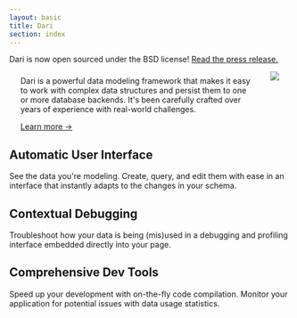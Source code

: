 ```yaml
---
layout: basic
title: Dari
section: index
---
```


<div class="row">
    <div class="span12 blurb">
        <p class="alert">
        Dari is now open sourced under the BSD license!
        <a href="http://www.perfectsensedigital.com/about-us/news">Read the press release.</a>
        </p>
    </div>
</div>

<div class="hero-unit" style="margin-left: 20px;">
    <img src="img/darilogo.png" style="float: right; margin: 0px 20px 50px 30px;">
    <p style="padding-top: 8px;">
    Dari is a powerful data modeling framework that makes it easy
    to work with complex data structures and persist them to one or
    more database backends. It's been carefully crafted over years of
    experience with real-world challenges.
    </p>
    <p><a class="btn btn-large" href="documentation.html">Learn more &rarr;</a></p>
</div>

<div class="row" style="clear: both;">
    <div class="span4 blurb">
        <h2>Automatic User Interface</h2>
        <p>
        See the data you're modeling. Create, query, and edit them with
        ease in an interface that instantly adapts to the changes in
        your schema.
        </p>
    </div>
    <div class="span4 blurb">
        <h2>Contextual Debugging</h2>
        <p>
        Troubleshoot how your data is being (mis)used in a debugging
        and profiling interface embedded directly into your page.
        </p>
    </div>
    <div class="span4 blurb">
        <h2>Comprehensive Dev Tools</h2>
        <p>
        Speed up your development with on-the-fly code compilation.
        Monitor your application for potential issues with data usage
        statistics.
        </p>
    </div>
</div>
